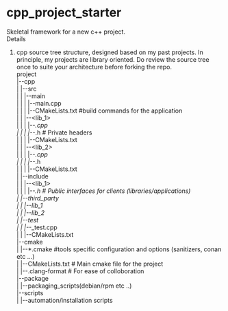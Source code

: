 # cpp_project_starter  
Skeletal framework for a new c++ project.  
Details  
1. cpp source tree structure, designed based on my past projects. In principle, my projects are library oriented.
  Do review the source tree once to suite your architecture before forking the repo.  
   project  
   |--cpp  
   |  |--src  
   |  |  |--main  
   |  |  |  |--main.cpp  
   |  |	 |  |--CMakeLists.txt  #build commands for the application  
   |  |  |--<lib_1>  
   |  |  |  |--*.cpp  
   |  |	 |  |--*.h   # Private headers  
   |  |	 |  |--CMakeLists.txt  
   |  |  |--<lib_2>  
   |  |  |  |--*.cpp  
   |  |	 |  |--*.h  
   |  |  |  |--CMakeLists.txt  
   |  |--include  
   |  |  |--<lib_1>  
   |  |  |  |--*.h  # Public interfaces for clients (libraries/applications)  
   |  |--third_party  
   |  |  |--lib_1  
   |  |  |--lib_2  
   |  |--test  
   |  |  |--*_test.cpp  
   |  |  |--CMakeLists.txt  
   |--cmake  
   |  |--*.cmake #tools specific configuration and options (sanitizers, conan etc ...)  
   |  |--CMakeLists.txt # Main cmake file for the project  
   |  |--.clang-format  # For ease of colloboration  
   |--package  
   |  |--packaging_scripts(debian/rpm etc ..)  
   |--scripts  
   |  |--automation/installation scripts  
